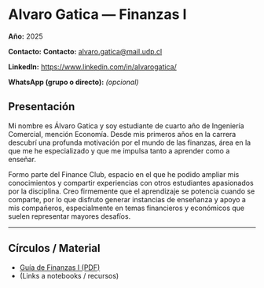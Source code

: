 # Alvaro Gatica — Finanzas I

  
**Año:** 2025 

**Contacto:** **Contacto:** [alvaro.gatica@mail.udp.cl](mailto:alvaro.gatica@mail.udp.cl?subject=Consulta%20Tutor%C3%ADas%20Finanzas%20I)

**LinkedIn:** https://www.linkedin.com/in/alvarogatica/
  
**WhatsApp (grupo o directo):** _(opcional)_

## Presentación
Mi nombre es Álvaro Gatica y soy estudiante de cuarto año de Ingeniería Comercial, mención Economía.
Desde mis primeros años en la carrera descubrí una profunda motivación por el mundo de las finanzas, área en la que me he especializado y que me impulsa tanto a aprender como a enseñar.

Formo parte del Finance Club, espacio en el que he podido ampliar mis conocimientos y compartir experiencias con otros estudiantes apasionados por la disciplina.
Creo firmemente que el aprendizaje se potencia cuando se comparte, por lo que disfruto generar instancias de enseñanza y apoyo a mis compañeros,
especialmente en temas financieros y económicos que suelen representar mayores desafíos.

---

## Círculos / Material
- [Guía de Finanzas I (PDF)](../../../assets/pdf/finanzas1/Finanzas_I-12.pdf)
- (Links a notebooks / recursos)

